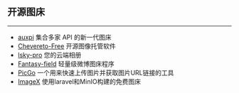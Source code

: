 ## 开源图床
------

* [auxpi](https://github.com/aimerforreimu/auxpi) 集合多家 API 的新一代图床
* [Chevereto-Free](https://github.com/Chevereto/Chevereto-Free) 开源图像托管软件
* [lsky-pro](https://github.com/wisp-x/lsky-pro) 您的云端相册
* [Fantasy-field](https://github.com/iAJue/Fantasy-field) 轻量级微博图床程序
* [PicGo](https://github.com/Molunerfinn/PicGo) 一个用来快速上传图片并获取图片URL链接的工具
* [ImageX](https://github.com/endpot/ImageX) 使用laravel和MinIO构建的免费图床